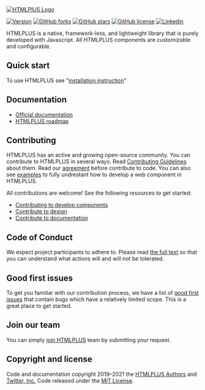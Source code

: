 [![HTMLPlUS Logo](https://htmlplus.io/assets/logo/banner.svg)](https://htmlplus.io)

[![Version](https://img.shields.io/npm/v/@htmlplus/core.svg)](https://www.npmjs.com/package/@htmlplus/core)
[![GitHub forks](https://img.shields.io/github/forks/htmlplus/core)](https://github.com/htmlplus/core/network/members) [![GitHub stars](https://img.shields.io/github/stars/htmlplus/core)](https://github.com/htmlplus/core/stargazers) [![GitHub license](https://img.shields.io/github/license/htmlplus/core)](https://github.com/htmlplus/core/blob/main/LICENSE) [![Linkedin](https://img.shields.io/badge/Follow%20us-white?logo=linkedIn&color=0077B5&logoColor=white)](https://www.linkedin.com/company/htmlplus)

HTMLPLUS is a native, framework-less, and lightweight library that is purely developed with Javascript. All HTMLPLUS components are customizable and configurable.

## Quick start

To use HTMLPLUS see "[installation instruction](https://htmlplus.io/installation)"

## Documentation

- [Official documentation](https://htmlplus.io/introduction/what-is-htmlplus)
- [HTMLPLUS roadmap](./ROADMAP.md)

## Contributing

HTMLPLUS has an active and growing open-source community. You can contribute to HTMLPLUS in several ways. Read [Contributing Guidelines](./CONTRIBUTING.md) about them. Read our [agreement](./docs/agreement.md) before contribute to code. You can also see [examples](./docs/examples.md) to fully undrestant how to develop a web component in HTMLPLUS.

All contributions are welcome! See the following resources to get started:

- [Contributing to develop components](./docs/developing.md)
- [Contribute to design](./CONTRIBUTING.md#contribute-to-design)
- [Contribute to documentation](./CONTRIBUTING.md#contribute-to-documentation)

## Code of Conduct

We expect project participants to adhere to. Please read [the full text](./CODE_OF_CONDUCT.md) so that you can understand what actions will and will not be tolerated.

## Good first issues

To get you familiar with our contribution process, we have a list of [good first issues](https://github.com/htmlplus/core/labels/good%20first%20issue) that contain bugs which have a relatively limited scope. This is a great place to get started.

## Join our team

You can simply [join HTMLPLUS](https://htmlplus.io) team by submitting your request.

## Copyright and license

Code and documentation copyright 2019–2021 the [HTMLPLUS Authors](https://github.com/htmlplus/core/graphs/contributors) and [Twitter, Inc.](https://twitter.com) Code released under the [MIT License](https://github.com/htmlplus/core/blob/main/LICENSE).
